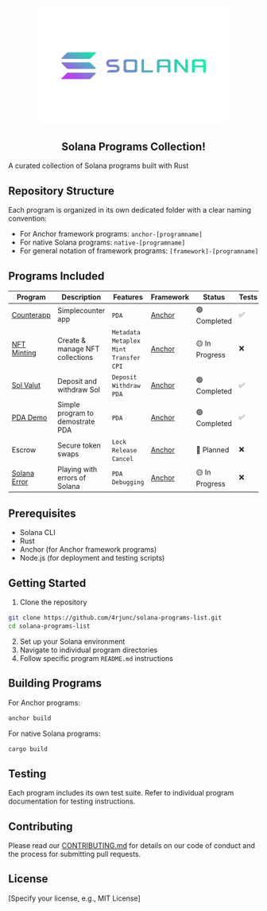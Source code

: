 <div align="center">
 <img src="./banner.png" alt="solana" width="380">

 <h2> Solana Programs Collection! </h2>
</div>

A curated collection of Solana programs built with Rust

## Repository Structure

Each program is organized in its own dedicated folder with a clear naming convention:

- For Anchor framework programs: `anchor-[programname]`
- For native Solana programs: `native-[programname]`
- For general notation of framework programs: `[framework]-[programname]`

## Programs Included

| Program                                                                                     | Description                      | Features                                      | Framework                              | Status         | Tests |
| ------------------------------------------------------------------------------------------- | -------------------------------- | --------------------------------------------- | -------------------------------------- | -------------- | ----- |
| [Counterapp](https://github.com/4rjunc/solana-programs-list/tree/main/anchor-counterapp)    | Simplecounter app                | `PDA`                                         | [Anchor](https://www.anchor-lang.com/) | 🟢 Completed   | ✅    |
| [NFT Minting](https://github.com/4rjunc/solana-programs-list/tree/main/anchor-nft-metaplex) | Create & manage NFT collections  | `Metadata` `Metaplex` `Mint` `Transfer` `CPI` | [Anchor](https://www.anchor-lang.com/) | 🟡 In Progress | ❌    |
| [Sol Valut](https://github.com/4rjunc/solana-programs-list/tree/main/anchor-sol-vault)      | Deposit and withdraw Sol         | `Deposit` `Withdraw` `PDA`                    | [Anchor](https://www.anchor-lang.com/) | 🟢 Completed   | ✅    |
| [PDA Demo](https://github.com/4rjunc/solana-programs-list/tree/main/anchor-pda)             | Simple program to demostrate PDA | `PDA`                                         | [Anchor](https://www.anchor-lang.com/) | 🟢 Completed   | ✅    |
| Escrow                                                                                      | Secure token swaps               | `Lock` `Release` `Cancel`                     | [Anchor](https://www.anchor-lang.com/) | 🔴 Planned     | ❌    |
| [Solana Error](https://github.com/4rjunc/solana-programs-list/tree/main/anchor-solanaerror)             | Playing with errors of Solana| `PDA` `Debugging`                                         | [Anchor](https://www.anchor-lang.com/) | 🟡 In Progress   | ❌    |

## Prerequisites

- Solana CLI
- Rust
- Anchor (for Anchor framework programs)
- Node.js (for deployment and testing scripts)

## Getting Started

1. Clone the repository

```bash
git clone https://github.com/4rjunc/solana-programs-list.git
cd solana-programs-list
```

2. Set up your Solana environment
3. Navigate to individual program directories
4. Follow specific program `README.md` instructions

## Building Programs

For Anchor programs:

```bash
anchor build
```

For native Solana programs:

```bash
cargo build
```

## Testing

Each program includes its own test suite. Refer to individual program documentation for testing instructions.

## Contributing

Please read our [CONTRIBUTING.md](CONTRIBUTING.md) for details on our code of conduct and the process for submitting pull requests.

## License

[Specify your license, e.g., MIT License]
